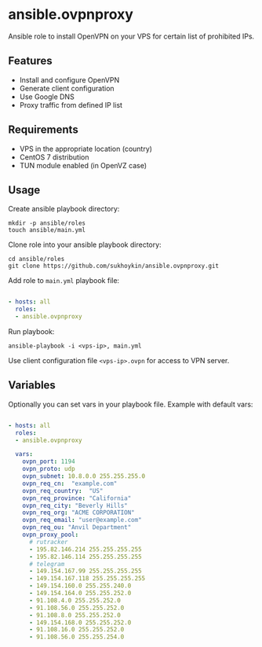 # ansible.ovpnproxy
Ansible role to install OpenVPN on your VPS for certain list of prohibited IPs.

## Features
* Install and configure OpenVPN
* Generate client configuration
* Use Google DNS
* Proxy traffic from defined IP list

## Requirements
* VPS in the appropriate location (country)
* CentOS 7 distribution
* TUN module enabled (in OpenVZ case)

## Usage
Create ansible playbook directory:

    mkdir -p ansible/roles
    touch ansible/main.yml

Clone role into your ansible playbook directory:

    cd ansible/roles
    git clone https://github.com/sukhoykin/ansible.ovpnproxy.git

Add role to `main.yml` playbook file:

```yaml

- hosts: all
  roles:
  - ansible.ovpnproxy
```

Run playbook:

    ansible-playbook -i <vps-ip>, main.yml

Use client configuration file `<vps-ip>.ovpn` for access to VPN server.

## Variables
Optionally you can set vars in your playbook file. Example with default vars:

```yaml

- hosts: all
  roles:
  - ansible.ovpnproxy

  vars:
    ovpn_port: 1194
    ovpn_proto: udp
    ovpn_subnet: 10.8.0.0 255.255.255.0
    ovpn_req_cn:  "example.com"
    ovpn_req_country:  "US"
    ovpn_req_province: "California"
    ovpn_req_city: "Beverly Hills"
    ovpn_req_org: "ACME CORPORATION"
    ovpn_req_email: "user@example.com"
    ovpn_req_ou: "Anvil Department"
    ovpn_proxy_pool:
      # rutracker
      - 195.82.146.214 255.255.255.255
      - 195.82.146.114 255.255.255.255
      # telegram
      - 149.154.167.99 255.255.255.255
      - 149.154.167.118 255.255.255.255
      - 149.154.160.0 255.255.240.0
      - 149.154.164.0 255.255.252.0
      - 91.108.4.0 255.255.252.0
      - 91.108.56.0 255.255.252.0
      - 91.108.8.0 255.255.252.0
      - 149.154.168.0 255.255.252.0
      - 91.108.16.0 255.255.252.0
      - 91.108.56.0 255.255.254.0
```
